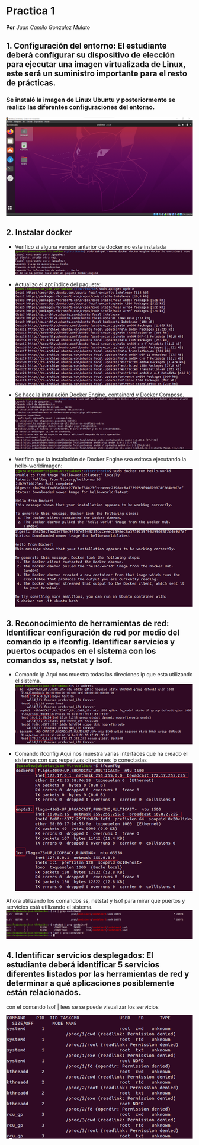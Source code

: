 # Practica 1
**Por** *Juan Camilo Gonzalez Mulato*
## 1. Configuración del entorno: El estudiante deberá configurar su dispositivo de elección para ejecutar una imagen virtualizada de Linux, este será un suministro importante para el resto de prácticas.
### Se instaló la imagen de Linux Ubuntu y posteriormente se realizo las diferentes configuraciones del entorno.
![imagen](https://github.com/jgozalez/Informes_Practicas_IOT/blob/main/1.png?raw=true)

## 2. Instalar docker
- Verifico si alguna version anterior de docker no este instalada
![Docker](Imagenes_1/1.png)
- Actualizo el apt índice del paquete:
![Docker](Imagenes_1/2.png)

- Se hace la instalación Docker Engine, containerd y Docker Compose.
![Docker](Imagenes_1/3.png)

- Verifico que la instalación de Docker Engine sea exitosa ejecutando la hello-worldimagen:
![Docker](Imagenes_1/4.png)
![Docker](Imagenes_1/5.png)

## 3. Reconocimiento de herramientas de red: Identificar configuración de red por medio del comando ip e ifconfig. Identificar servicios y puertos ocupados en el sistema con los comandos ss, netstat y lsof.
- Comando ip 
Aqui nos muestra todas las direciones ip que esta utilizando el sistema. 
![Docker](Imagenes_1/7.png)

- Comando ifconfig
Aqui nos muestra  varias interfaces que ha creado el sistemas con sus respetivas direciones ip conectadas
![Docker](Imagenes_1/8.png)

Ahora utilizando los comandos ss, netstat y lsof para mirar que puertos y servicios está utilizando el sistema. 
![Docker](Imagenes_1/9.png)

## 4. Identificar servicios desplegados: El estudiante deberá identificar 5 servicios diferentes listados por las herramientas de red y determinar a qué aplicaciones posiblemente están relacionados.
 con el comando lsof | lees se se puede visualizar los servicios

![Docker](Imagenes_1/10.png)


